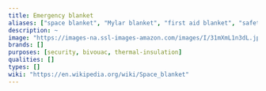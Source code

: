```yaml
---
title: Emergency blanket
aliases: ["space blanket", "Mylar blanket", "first aid blanket", "safety blanket", "thermal blanket", "weather blanket"]
description: ~
image: "https://images-na.ssl-images-amazon.com/images/I/31mXmL1n3dL.jpg"
brands: []
purposes: [security, bivouac, thermal-insulation]
qualities: []
types: []
wiki: "https://en.wikipedia.org/wiki/Space_blanket"
---
```

